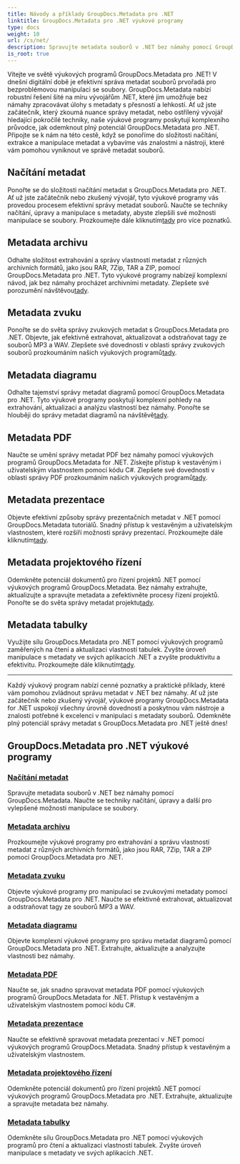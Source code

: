 ```yaml
---
title: Návody a příklady GroupDocs.Metadata pro .NET
linktitle: GroupDocs.Metadata pro .NET výukové programy
type: docs
weight: 10
url: /cs/net/
description: Spravujte metadata souborů v .NET bez námahy pomocí GroupDocs.Metadata. Naučte se techniky načítání, úpravy a další pro vylepšené možnosti manipulace se soubory.
is_root: true
---
```

Vítejte ve světě výukových programů GroupDocs.Metadata pro .NET! V dnešní digitální době je efektivní správa metadat souborů prvořadá pro bezproblémovou manipulaci se soubory. GroupDocs.Metadata nabízí robustní řešení šité na míru vývojářům .NET, které jim umožňuje bez námahy zpracovávat úlohy s metadaty s přesností a lehkostí. Ať už jste začátečník, který zkoumá nuance správy metadat, nebo ostřílený vývojář hledající pokročilé techniky, naše výukové programy poskytují komplexního průvodce, jak odemknout plný potenciál GroupDocs.Metadata pro .NET. Připojte se k nám na této cestě, když se ponoříme do složitosti načítání, extrakce a manipulace metadat a vybavíme vás znalostmi a nástroji, které vám pomohou vyniknout ve správě metadat souborů.

## Načítání metadat  
Ponořte se do složitosti načítání metadat s GroupDocs.Metadata pro .NET. Ať už jste začátečník nebo zkušený vývojář, tyto výukové programy vás provedou procesem efektivní správy metadat souborů. Naučte se techniky načítání, úpravy a manipulace s metadaty, abyste zlepšili své možnosti manipulace se soubory. Prozkoumejte dále kliknutím[tady](./metadata-loading/) pro více poznatků.

## Metadata archivu  
 Odhalte složitost extrahování a správy vlastností metadat z různých archivních formátů, jako jsou RAR, 7Zip, TAR a ZIP, pomocí GroupDocs.Metadata pro .NET. Tyto výukové programy nabízejí komplexní návod, jak bez námahy procházet archivními metadaty. Zlepšete své porozumění návštěvou[tady](./archive-metadata/).

## Metadata zvuku  
 Ponořte se do světa správy zvukových metadat s GroupDocs.Metadata pro .NET. Objevte, jak efektivně extrahovat, aktualizovat a odstraňovat tagy ze souborů MP3 a WAV. Zlepšete své dovednosti v oblasti správy zvukových souborů prozkoumáním našich výukových programů[tady](./audio-metadata/).

## Metadata diagramu  
Odhalte tajemství správy metadat diagramů pomocí GroupDocs.Metadata pro .NET. Tyto výukové programy poskytují komplexní pohledy na extrahování, aktualizaci a analýzu vlastností bez námahy. Ponořte se hlouběji do správy metadat diagramů na návštěvě[tady](./diagram-metadata/).

## Metadata PDF  
 Naučte se umění správy metadat PDF bez námahy pomocí výukových programů GroupDocs.Metadata for .NET. Získejte přístup k vestavěným i uživatelským vlastnostem pomocí kódu C#. Zlepšete své dovednosti v oblasti správy PDF prozkoumáním našich výukových programů[tady](./pdf-metadata/).

## Metadata prezentace  
 Objevte efektivní způsoby správy prezentačních metadat v .NET pomocí GroupDocs.Metadata tutoriálů. Snadný přístup k vestavěným a uživatelským vlastnostem, které rozšíří možnosti správy prezentací. Prozkoumejte dále kliknutím[tady](./presentation-metadata/).

## Metadata projektového řízení  
 Odemkněte potenciál dokumentů pro řízení projektů .NET pomocí výukových programů GroupDocs.Metadata. Bez námahy extrahujte, aktualizujte a spravujte metadata a zefektivněte procesy řízení projektů. Ponořte se do světa správy metadat projektu[tady](./project-management-metadata/).

## Metadata tabulky  
Využijte sílu GroupDocs.Metadata pro .NET pomocí výukových programů zaměřených na čtení a aktualizaci vlastností tabulek. Zvyšte úroveň manipulace s metadaty ve svých aplikacích .NET a zvyšte produktivitu a efektivitu. Prozkoumejte dále kliknutím[tady](./spreadsheet-metadata/).

----
Každý výukový program nabízí cenné poznatky a praktické příklady, které vám pomohou zvládnout správu metadat v .NET bez námahy. Ať už jste začátečník nebo zkušený vývojář, výukové programy GroupDocs.Metadata for .NET uspokojí všechny úrovně dovedností a poskytnou vám nástroje a znalosti potřebné k excelenci v manipulaci s metadaty souborů. Odemkněte plný potenciál správy metadat s GroupDocs.Metadata pro .NET ještě dnes! 

## GroupDocs.Metadata pro .NET výukové programy
### [Načítání metadat](./metadata-loading/)
Spravujte metadata souborů v .NET bez námahy pomocí GroupDocs.Metadata. Naučte se techniky načítání, úpravy a další pro vylepšené možnosti manipulace se soubory.
### [Metadata archivu](./archive-metadata/)
Prozkoumejte výukové programy pro extrahování a správu vlastností metadat z různých archivních formátů, jako jsou RAR, 7Zip, TAR a ZIP pomocí GroupDocs.Metadata pro .NET.
### [Metadata zvuku](./audio-metadata/)
Objevte výukové programy pro manipulaci se zvukovými metadaty pomocí GroupDocs.Metadata pro .NET. Naučte se efektivně extrahovat, aktualizovat a odstraňovat tagy ze souborů MP3 a WAV.
### [Metadata diagramu](./diagram-metadata/)
Objevte komplexní výukové programy pro správu metadat diagramů pomocí GroupDocs.Metadata pro .NET. Extrahujte, aktualizujte a analyzujte vlastnosti bez námahy.
### [Metadata PDF](./pdf-metadata/)
Naučte se, jak snadno spravovat metadata PDF pomocí výukových programů GroupDocs.Metadata for .NET. Přístup k vestavěným a uživatelským vlastnostem pomocí kódu C#.
### [Metadata prezentace](./presentation-metadata/)
Naučte se efektivně spravovat metadata prezentací v .NET pomocí výukových programů GroupDocs.Metadata. Snadný přístup k vestavěným a uživatelským vlastnostem.
### [Metadata projektového řízení](./project-management-metadata/)
Odemkněte potenciál dokumentů pro řízení projektů .NET pomocí výukových programů GroupDocs.Metadata pro .NET. Extrahujte, aktualizujte a spravujte metadata bez námahy.
### [Metadata tabulky](./spreadsheet-metadata/)
Odemkněte sílu GroupDocs.Metadata pro .NET pomocí výukových programů pro čtení a aktualizaci vlastností tabulek. Zvyšte úroveň manipulace s metadaty ve svých aplikacích .NET.